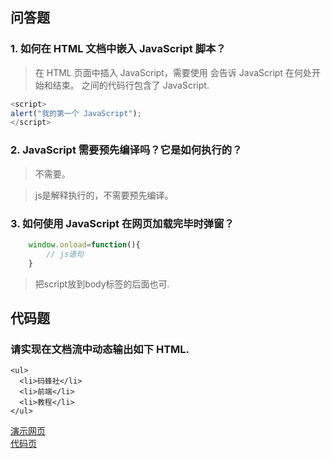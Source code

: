 ## 问答题
### 1. 如何在 HTML 文档中嵌入 JavaScript 脚本？  
>在 HTML 页面中插入 JavaScript，需要使用 <script> 标签。 <script> 和 </script> 会告诉 JavaScript 在何处开始和结束。 <script> 和 </script> 之间的代码行包含了 JavaScript.  
```js
<script>
alert("我的第一个 JavaScript");
</script>
```

### 2. JavaScript 需要预先编译吗？它是如何执行的？
>不需要。

>js是解释执行的，不需要预先编译。  

### 3. 如何使用 JavaScript 在网页加载完毕时弹窗？
```js
    window.onload=function(){
        // js语句
    }
```

>把script放到body标签的后面也可.

## 代码题
### 请实现在文档流中动态输出如下 HTML.
```
<ul>
  <li>码蜂社</li>
  <li>前端</li>
  <li>教程</li>
</ul>
```  
[演示网页](https://zhouxv.github.io/mfs-homework/23.JavaScript简介/网页.html)   
[代码页](https://github.com/zhouxv/mfs-homework/blob/master/23.JavaScript简介/网页.html)